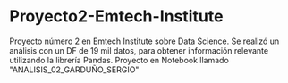 # Proyecto2-Emtech-Institute
Proyecto número 2 en Emtech Institute sobre Data Science.
Se realizó un análisis con un DF de 19 mil datos, para obtener información relevante utilizando la librería Pandas.
Proyecto en Notebook llamado "ANALISIS_02_GARDUÑO_SERGIO"

